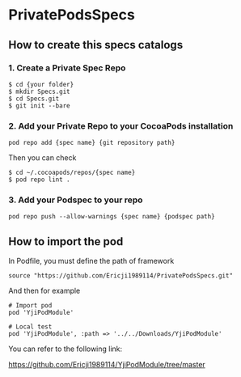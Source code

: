# PrivatePodsSpecs

## How to create this specs catalogs

### 1. Create a Private Spec Repo

```
$ cd {your folder}
$ mkdir Specs.git
$ cd Specs.git
$ git init --bare
```
### 2. Add your Private Repo to your CocoaPods installation

```
pod repo add {spec name} {git repository path}
```

Then you can check 

```
$ cd ~/.cocoapods/repos/{spec name}
$ pod repo lint .
```

### 3. Add your Podspec to your repo

```
pod repo push --allow-warnings {spec name} {podspec path}
```

## How to import the pod

In Podfile, you must define the path of framework

```
source "https://github.com/Ericji1989114/PrivatePodsSpecs.git"

```
And then for example

```
# Import pod
pod 'YjiPodModule'

```

```
# Local test
pod 'YjiPodModule', :path => '../../Downloads/YjiPodModule'

```

You can refer to the following link:

https://github.com/Ericji1989114/YjiPodModule/tree/master


